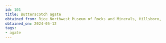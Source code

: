```yaml
---
id: 101
title: Butterscotch agate
obtained_from: Rice Northwest Museum of Rocks and Minerals, Hillsboro, OR
obtained_on: 2024-05-12
tags:
- agate
---
```

